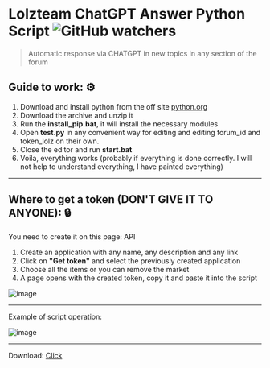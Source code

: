 # Lolzteam ChatGPT Answer Python Script ![GitHub watchers](https://img.shields.io/github/watchers/llimonix/LolzteamChatGPTAnswer)
> Automatic response via CHATGPT in new topics in any section of the forum

## Guide to work: ⚙️
1. Download and install python from the off site [python.org](https://www.python.org/)
2. Download the archive and unzip it
3. Run the **install_pip.bat**, it will install the necessary modules
4. Open **test.py** in any convenient way for editing and editing forum_id and token_lolz on their own.
5. Close the editor and run **start.bat**
6. Voila, everything works (probably if everything is done correctly. I will not help to understand everything, I have painted everything)

------------------------

## Where to get a token (DON'T GIVE IT TO ANYONE): 🔒
You need to create it on this page: API
1. Create an application with any name, any description and any link
2. Click on **"Get token"** and select the previously created application
3. Choose all the items or you can remove the market
4. A page opens with the created token, copy it and paste it into the script

![image](https://github.com/llimonix/LolzteamChatGPTAnswer/assets/58168234/8005ce9e-44e3-4b2b-a427-65e2c080cc5e)

------------------------

Example of script operation:

![image](https://github.com/llimonix/LolzteamChatGPTAnswer/assets/58168234/f02c8efc-1be7-464a-8485-169f8e01d6aa)

------------------------

Download: [Click](https://github.com/llimonix/LolzteamChatGPTAnswer/archive/refs/heads/main.zip)
